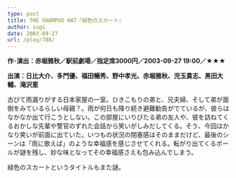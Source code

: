 ```yaml
---
type: post
title: THE SHAMPOO HAT『緑色のスカート』
author: sugi
date: 2003-09-27
url: /play/708/
---
```

**作･演出：赤堀雅秋／駅前劇場／指定席3000円／2003-09-27 19:00／★★★**

**出演：日比大介、多門優、福田暢秀、野中孝光、赤堀雅秋、児玉貴志、黒田大輔、滝沢恵**

古びて雨漏りがする日本家屋の一室。ひきこもりの弟と、兄夫婦、そして弟が面倒をみているらしい母親？。雨が何日も降り続き避難勧告がでているが、彼らはなかなか出て行こうとしない。この部屋にいりびたる弟の友人や、彼を訪ねてくるおかしな先輩や警官のずれた会話から笑いがしみだしてくる。そう、今回はかなり笑いが前面に出ていた。いつもの状況の閉塞感はそのままだけど、最後のシーンは「雨に歌えば」のような幸福感を感じさせてくれる。転がり出てくるボールが謎を残し、妙な味となってその幸福感さえも包み込んでしまう。

緑色のスカートというタイトルもまた謎。
